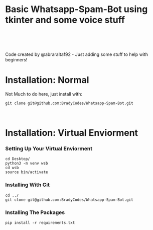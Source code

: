 # Basic Whatsapp-Spam-Bot using tkinter and some voice stuff

<br />
<br />
<br />

Code created by @abraraltaf92 - Just adding some stuff to help with beginners!

# Installation: Normal

Not Much to do here, just install with:

    git clone git@github.com:BradyCodes/Whatsapp-Spam-Bot.git

<br />



# Installation: Virtual Enviorment

### Setting Up Your Virtual Enviorment

    cd Desktop/
    python3 -m venv wsb
    cd wsb
    source bin/activate

### Installing With Git

    cd ../
    git clone git@github.com:BradyCodes/Whatsapp-Spam-Bot.git

### Installing The Packages

    pip install -r requirements.txt

